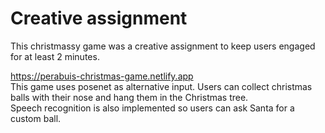 
# Creative assignment
This christmassy game was a creative assignment to keep users engaged for at least 2 minutes. <br>

https://perabuis-christmas-game.netlify.app 
<br>
This game uses posenet as alternative input. Users can collect christmas balls with their nose and hang them in the Christmas tree.
<br>
Speech recognition is also implemented so users can ask Santa for a custom ball.
